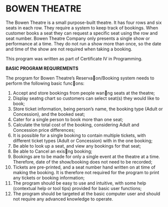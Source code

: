 # BOWEN THEATRE

The Bowen Theatre is a small purpose-built theatre. It has four rows and six seats in each row. They require a system to keep track of bookings. When customer books a seat they can request a specific seat using the row and seat number. Bowen Theatre Company only presents a single show or performance at a time. They do not run a show more than once, so the date and time of the show are not required when taking a booking.

This program was written as part of Certificate IV in Programming.

__BASIC PROGRAM REQUIREMENTS__

The program for Bowen Theatre’s Reserva􀆟on/Booking system needs to perform the following
basic func􀆟ons:

1. Accept and store bookings from people wan􀆟ng seats at the theatre;
2. Display seatng chart so customers can select seat(s) they would like to book;
3. Store ticket information, being person’s name, the booking type (Adult or Concession), and the booked seat;
4. Cater for a single person to book more than one seat;
5. Calculate the total cost of the booking, considering Adult and Concession price differences;
6. It is possible for a single booking to contain multiple tickets, with different ticket types (Adult or Concession) with in the one booking;
7. Be able to look up a seat, and view any bookings for that seat;
8. Be able to Cancel an exis􀆟ng booking;
9. Bookings are to be made for only a single event at the theatre at a time. Therefore, date of the show/booking does not need to be recorded;
10. Tickets are pre-printed, and a seat number hand written on at time of making the booking. It is therefore not required for the program to print any tickets or booking information;
11. The program should be easy to use and intuitive, with some help (contextual help or tool tips) provided for basic user functions;
12. The program should be targeted at the basic computer user and should not require any
advanced knowledge to operate.
